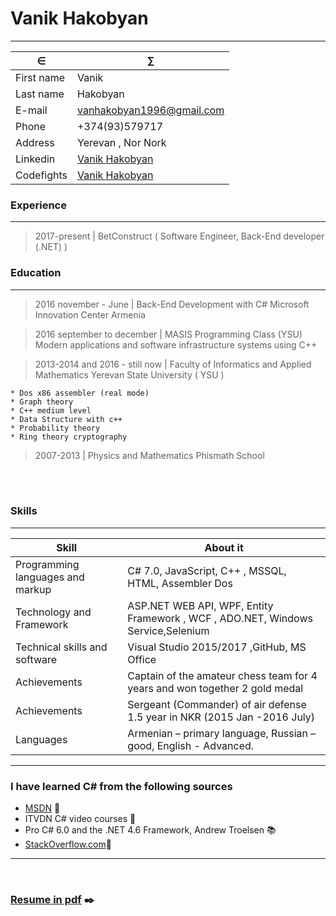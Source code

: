 # Vanik Hakobyan
<hr/>

&isin;             |  &sum;
-------------------|--------------------------------------------------------
First name         |          Vanik
Last name          |          Hakobyan
E-mail             |          <a href="mailto:vanhakobyan1996@gmail.com">vanhakobyan1996@gmail.com</a>
Phone              |          +374(93)579717
Address            |          Yerevan , Nor Nork    
Linkedin           |          [Vanik Hakobyan](https://www.linkedin.com/in/vanikhakobyan) 
Codefights         |          [Vanik Hakobyan](https://codefights.com/profile/vanhakobyan)  


### Experience
----------------
> 2017-present | BetConstruct ( Software Engineer, Back-End developer (.NET) )


### Education
---------

>2016 november - June   | Back-End Development with C# Microsoft Innovation Center Armenia<br>

>2016 september to december  | MASIS Programming Class (YSU)
>Modern applications and software infrastructure systems using C++
     
>2013-2014 and 2016 - still now | Faculty of Informatics and Applied Mathematics Yerevan State University ( YSU )

    * Dos x86 assembler (real mode)
    * Graph theory
    * C++ medium level
    * Data Structure with c++
    * Probability theory
    * Ring theory cryptography

>2007-2013 | Physics and Mathematics Phismath School

<br><br>



### Skills
------------------
 Skill                        |About it
------------------------------|------------------------------------------
Programming languages and markup|    C# 7.0, JavaScript, C++ , MSSQL, HTML, Assembler Dos <br>
Technology and Framework      |    ASP.NET WEB API, WPF, Entity Framework , WCF , ADO.NET, Windows Service,Selenium<br>
Technical skills and software |    Visual Studio 2015/2017 ,GitHub, MS Office <br>
Achievements                  |    Captain of the amateur chess team for 4 years and won together 2 gold medal<br>
Achievements                  |    Sergeant (Commander) of air defense 1.5 year in NKR (2015 Jan -2016 July)
Languages                     |    Armenian – primary language, Russian – good, English - Advanced.  <br>      

<hr/>

### I have learned C# from the following sources

* <a href="https://msdn.microsoft.com/en-us/">MSDN</a> :file_folder:
* ITVDN C# video courses :movie_camera:
* Pro C# 6.0 and the .NET 4.6 Framework, Andrew Troelsen :books:
* <a href="https://stackoverflow.com/users/8753842/hakobyan-vanik">StackOverflow.com</a>:busts_in_silhouette:
<hr/>
<br>

### <a href="https://github.com/VanHakobyan/Resume/blob/master/VanikHakobyanCV%20W.pdf">Resume in pdf</a> :black_nib:

